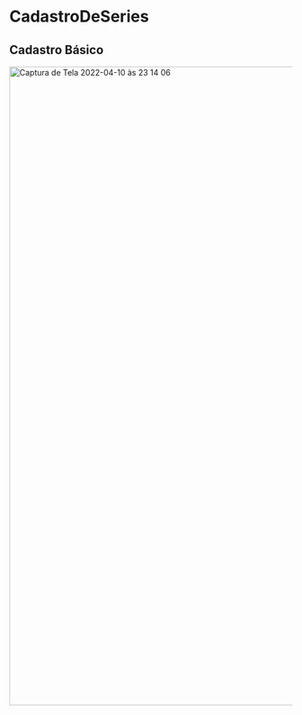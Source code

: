 # CadastroDeSeries

## Cadastro Básico
<img width="1135" alt="Captura de Tela 2022-04-10 às 23 14 06" src="https://user-images.githubusercontent.com/51893051/162653899-579aeead-b797-4260-9d0e-80d0a3b14228.png">
